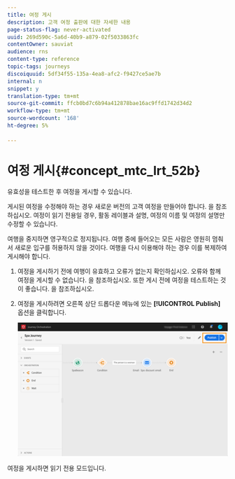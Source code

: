 ```yaml
---
title: 여정 게시
description: 고객 여정 출판에 대한 자세한 내용
page-status-flag: never-activated
uuid: 269d590c-5a6d-40b9-a879-02f5033863fc
contentOwner: sauviat
audience: rns
content-type: reference
topic-tags: journeys
discoiquuid: 5df34f55-135a-4ea8-afc2-f9427ce5ae7b
internal: n
snippet: y
translation-type: tm+mt
source-git-commit: ffcb0bd7c6b94a412878bae16ac9ffd1742d34d2
workflow-type: tm+mt
source-wordcount: '168'
ht-degree: 5%

---
```



# 여정 게시{#concept_mtc_lrt_52b}

유효성을 테스트한 후 여정을 게시할 수 있습니다.

게시된 여정을 수정해야 하는 경우 새로운 버전의 고객 여정을 만들어야 합니다. [](../building-journeys/journey-versions.md)을 참조하십시오. 여정이 읽기 전용일 경우, 활동 레이블과 설명, 여정의 이름 및 여정의 설명만 수정할 수 있습니다.

여행을 중지하면 영구적으로 정지됩니다. 여행 중에 들어오는 모든 사람은 영원히 멈춰서 새로운 입구를 허용하지 않을 것이다. 여행을 다시 이용해야 하는 경우 이를 복제하여 게시해야 합니다.

1. 여정을 게시하기 전에 여행이 유효하고 오류가 없는지 확인하십시오. 오류와 함께 여정을 게시할 수 없습니다. [](../about/troubleshooting.md#section_h3q_kqk_fhb)을 참조하십시오. 또한 게시 전에 여정을 테스트하는 것이 좋습니다. [](../building-journeys/testing-the-journey.md)을 참조하십시오.
1. 여정을 게시하려면 오른쪽 상단 드롭다운 메뉴에 있는 **[!UICONTROL Publish]** 옵션을 클릭합니다.

   ![](../assets/journeyuc1_18.png)

여정을 게시하면 읽기 전용 모드입니다.
